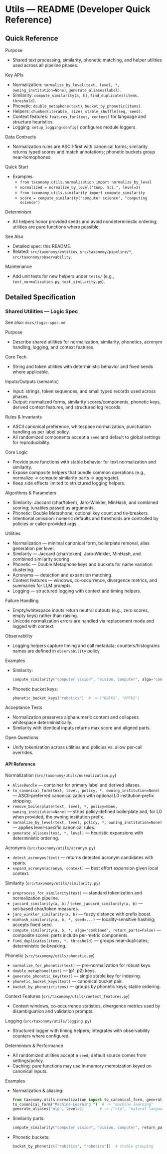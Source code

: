 # Utils — README (Developer Quick Reference)

## Quick Reference

Purpose
- Shared text processing, similarity, phonetic matching, and helper utilities used across all pipeline phases.

Key APIs
- Normalization: `normalize_by_level(text, level, *, owning_institution=None)`, `generate_aliases(label)`.
- Similarity: `compute_similarity(a, b)`, `find_duplicates(items, threshold)`.
- Phonetic: `double_metaphone(text)`, `bucket_by_phonetic(items)`.
- Helpers: `chunked(iterable, size)`, `stable_shuffle(seq, seed)`.
- Context features: `features_for(text, context)` for language and structure heuristics.
- Logging: `setup_logging(config)` configures module loggers.

Data Contracts
- Normalization rules are ASCII‑first with canonical forms; similarity returns typed scores and match annotations; phonetic buckets group near‑homophones.

Quick Start
- Examples
  - `from taxonomy.utils.normalization import normalize_by_level`
  - `normalized = normalize_by_level("Comp. Sci.", level=2)`
  - `from taxonomy.utils.similarity import compute_similarity`
  - `score = compute_similarity("computer science", "computing science")`

Determinism
- All helpers honor provided seeds and avoid nondeterministic ordering; utilities are pure functions where possible.

See Also
- Detailed spec: this README.
- Related: `src/taxonomy/entities`, `src/taxonomy/pipeline/*`, `src/taxonomy/observability`.

Maintenance
- Add unit tests for new helpers under `tests/` (e.g., `test_normalization.py`, `test_similarity.py`).

## Detailed Specification

### Shared Utilities — Logic Spec

See also: `docs/logic-spec.md`

Purpose
- Describe shared utilities for normalization, similarity, phonetics, acronym handling, logging, and context features.

Core Tech
- String and token utilities with deterministic behavior and fixed seeds where applicable.

Inputs/Outputs (semantic)
- Input: strings, token sequences, and small typed records used across phases.
- Output: normalized forms, similarity scores/components, phonetic keys, derived context features, and structured log records.

Rules & Invariants
- ASCII canonical preference, whitespace normalization, punctuation handling as per label policy.
- All randomized components accept a `seed` and default to global settings for reproducibility.

Core Logic
- Provide pure functions with stable behavior for text normalization and similarity.
- Expose composite helpers that bundle common operations (e.g., normalize → compute similarity parts → aggregate).
- Keep side effects limited to structured logging helpers.

Algorithms & Parameters
- Similarity: Jaccard (char/token), Jaro‑Winkler, MinHash, and combined scoring; tunables passed as arguments.
- Phonetic: Double Metaphone; optional key count and tie‑breakers.
- Intentional omission: numeric defaults and thresholds are controlled by policies or caller‑provided args.

Utilities
- Normalization — minimal canonical form, boilerplate removal, alias generation per level.
- Similarity — Jaccard (char/token), Jaro‑Winkler, MinHash, and combined similarity scoring.
- Phonetic — Double Metaphone keys and buckets for name variation clustering.
- Acronyms — detection and expansion matching.
- Context features — windows, co‑occurrence, divergence metrics, and summaries for LLM prompts.
- Logging — structured logging with context and timing helpers.

Failure Handling
- Empty/whitespace inputs return neutral outputs (e.g., zero scores, empty keys) rather than raising.
- Unicode normalization errors are handled via replacement mode and logged with context.

Observability
- Logging helpers capture timing and call metadata; counters/histograms names are defined in `observability` policy.

Examples
- Similarity:
  ```python
  compute_similarity("computer vision", "vision, computer", algo="combined", return_parts=True)
  ```
- Phonetic bucket keys:
  ```python
  phonetic_bucket_keys("robotics")  # -> ("RBTKS", "RPTKS")
  ```

Acceptance Tests
- Normalization preserves alphanumeric content and collapses whitespace deterministically.
- Similarity with identical inputs returns max score and aligned parts.

Open Questions
- Unify tokenization across utilities and policies vs. allow per‑call overrides.

#### API Reference

Normalization (`src/taxonomy/utils/normalization.py`)
- `AliasBundle` — container for primary label and derived aliases.
- `to_canonical_form(text, level, policy, *, owning_institution=None)` — ASCII‑preferred canonicalization with optional L0 institution‑prefix stripping.
- `remove_boilerplate(text, level, *, policy=None, owning_institution=None)` — strips policy‑defined boilerplate and, for L0 when provided, the owning institution prefix.
- `normalize_by_level(text, level, policy, *, owning_institution=None)` — applies level‑specific canonical rules.
- `generate_aliases(text, *, level)` — heuristic expansions with deterministic ordering.

Acronyms (`src/taxonomy/utils/acronym.py`)
- `detect_acronyms(text)` — returns detected acronym candidates with spans.
- `expand_acronym(acronym, context)` — best effort expansion given local context.

Similarity (`src/taxonomy/utils/similarity.py`)
- `preprocess_for_similarity(text)` — standard tokenization and normalization pipeline.
- `jaccard_similarity(a, b)` / `token_jaccard_similarity(a, b)` — set‑based char/token measures.
- `jaro_winkler_similarity(a, b)` — fuzzy distance with prefix boost.
- `minhash_similarity(a, b, *, seed=...)` — locality‑sensitive hashing; accepts fixed seed.
- `compute_similarity(a, b, *, algo="combined", return_parts=False)` — composite scorer; parts include per‑metric components.
- `find_duplicates(items, *, threshold)` — groups near‑duplicates; deterministic tie‑breaking.

Phonetic (`src/taxonomy/utils/phonetic.py`)
- `normalize_for_phonetic(text)` — pre‑normalization for robust keys.
- `double_metaphone(text)` — (p1, p2) keys.
- `generate_phonetic_key(text)` — single stable key for indexing.
- `phonetic_bucket_keys(text)` — canonical bucket pair.
- `bucket_by_phonetic(items)` — groups by phonetic keys; stable ordering.

Context Features (`src/taxonomy/utils/context_features.py`)
- Context windows, co‑occurrence statistics, divergence metrics used by disambiguation and validation prompts.

Logging (`src/taxonomy/utils/logging.py`)
- Structured logger with timing helpers; integrates with observability counters where configured.

Determinism & Performance
- All randomized utilities accept a `seed`; default source comes from settings/policy.
- Caching: pure functions may use in‑memory memoization keyed on canonical inputs.

Examples
- Normalization & aliasing:
  ```python
  from taxonomy.utils.normalization import to_canonical_form, generate_aliases
  to_canonical_form("Machine‑Learning ")  # -> "machine learning"
  generate_aliases("nlp", level=2)       # -> ["nlp", "natural language processing"]
  ```
- Similarity parts:
  ```python
  compute_similarity("computer vision", "vision, computer", return_parts=True)
  ```
- Phonetic buckets:
  ```python
  bucket_by_phonetic(["robitics", "robotics"])  # stable grouping
  ```
